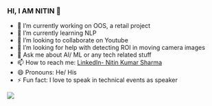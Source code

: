 ### HI, I AM NITIN 👋



- 🔭 I’m currently working on OOS, a retail project
- 🌱 I’m currently learning NLP
- 👯 I’m looking to collaborate on Youtube
- 🤔 I’m looking for help with detecting ROI in moving camera images
- 💬 Ask me about AI/ ML or any tech related stuff
- 📫 How to reach me: [LinkedIn- Nitin Kumar Sharma](https://www.linkedin.com/in/9990377790)
- 😄 Pronouns: He/ His
- ⚡ Fun fact: I love to speak in technical events as speaker

<img src="https://github-readme-stats.vercel.app/api?username=Nksharma-Tech&&show_icons=true&title_color=ffffff&icon_color=bb2acf&text_color=daf7dc&bg_color=151515">
